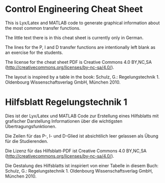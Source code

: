 # Control Engineering Cheat Sheet
This is Lyx/Latex and MATLAB code to generate graphical information about the most common transfer functions.

The little text there is in this cheat sheet is currently only in German.

The lines for the P, I and D transfer functions are intentionally left blank as an exercise for the students.

The license for the cheat sheet PDF is Creative Commons 4.0 BY,NC,SA (http://creativecommons.org/licenses/by-nc-sa/4.0/).

The layout is inspired by a table in the book: Schulz, G.: Regelungstechnik 1. Oldenbourg Wissenschaftsverlag GmbH,
München 2010.

# Hilfsblatt Regelungstechnik 1
Dies ist der Lyx/Latex und MATLAB Code zur Erstellung eines Hilfsblatts mit grafischer Darstellung Informationen über die wichtigsten Übertragungsfunktionen.

Die Zeilen für das P-, I- und D-Glied ist absichtilich leer gelassen als Übung für die Studierenden.

Die Lizenz für das Hilfsblatt-PDF ist Creative Commons 4.0 BY,NC,SA (http://creativecommons.org/licenses/by-nc-sa/4.0/).

Die Gestalung des Hilfsblatts ist inspiriert von einer Tabelle in diesem Buch: Schulz, G.: Regelungstechnik 1. Oldenbourg Wissenschaftsverlag GmbH,
München 2010.

